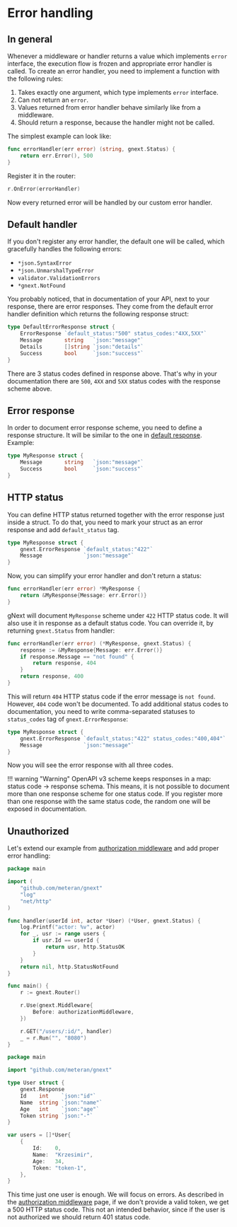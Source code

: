 # Error handling

## In general
Whenever a middleware or handler returns a value which implements `error` interface, the execution flow is frozen and appropriate error handler is called.
To create an error handler, you need to implement a function with the following  rules:

1. Takes exactly one argument, which type implements `error` interface.
2. Can not return an `error`.
3. Values returned from error handler behave similarly like from a middleware.
4. Should return a response, because the handler might not be called.

The simplest example can look like:

```go
func errorHandler(err error) (string, gnext.Status) {
	return err.Error(), 500
}
```

Register it in the router:

```go
r.OnError(errorHandler)
```

Now every returned error will be handled by our custom error handler.

## Default handler
If you don't register any error handler, the default one will be called, which gracefully handles the following errors:

* `*json.SyntaxError`
* `*json.UnmarshalTypeError`
* `validator.ValidationErrors`
* `*gnext.NotFound`

You probably noticed, that in documentation of your API, next to your response, there are error responses. 
They come from the default error handler definition which returns the following response struct:

```go
type DefaultErrorResponse struct {
	ErrorResponse `default_status:"500" status_codes:"4XX,5XX"`
	Message       string   `json:"message"`
	Details       []string `json:"details"`
	Success       bool     `json:"success"`
}
```

There are 3 status codes defined in response above. 
That's why in your documentation there are `500`, `4XX` and `5XX` status codes with the response scheme above.


## Error response

In order to document error response scheme, you need to define a response structure.
It will be similar to the one in [default response](#default-handler).
Example:

```go
type MyResponse struct {
	Message       string   `json:"message"`
	Success       bool     `json:"success"`
}
```

## HTTP status

You can define HTTP status returned together with the error response just inside a struct.
To do that, you need to mark your struct as an error response and add `default_status` tag.

```go
type MyResponse struct {
	gnext.ErrorResponse `default_status:"422"`
	Message             `json:"message"`
}
```

Now, you can simplify your error handler and don't return a status:

```go
func errorHandler(err error) *MyResponse {
    return &MyResponse{Message: err.Error()}
}
```

gNext will document `MyResponse` scheme under `422` HTTP status code. It will also use it in response as a default status code.
You can override it, by returning `gnext.Status` from handler:

```go
func errorHandler(err error) (*MyResponse, gnext.Status) {
	response := &MyResponse{Message: err.Error()}
	if response.Message == "not found" {
		return response, 404
    }
    return response, 400
}
```

This will return `404` HTTP status code if the error message is `not found`. However, `404` code won't be documented.
To add additional status codes to documentation, you need to write comma-separated statuses to `status_codes` tag of `gnext.ErrorResponse`:

```go
type MyResponse struct {
	gnext.ErrorResponse `default_status:"422" status_codes:"400,404"`
	Message             `json:"message"`
}
```

Now you will see the error response with all three codes.

!!! warning "Warning"
    OpenAPI v3 scheme keeps responses in a map: status code -> response schema. 
    This means, it is not possible to document more than one response scheme for one status code.
    If you register more than one response with the same status code, the random one will be exposed in documentation.

## Unauthorized
Let's extend our example from [authorization middleware](../middlewares/#authorization) and add proper error handling:

```go title="example.go"
package main

import (
	"github.com/meteran/gnext"
	"log"
	"net/http"
)

func handler(userId int, actor *User) (*User, gnext.Status) {
	log.Printf("actor: %v", actor)
	for _, usr := range users {
		if usr.Id == userId {
			return usr, http.StatusOK
		}
	}
	return nil, http.StatusNotFound
}

func main() {
	r := gnext.Router()

	r.Use(gnext.Middleware{
		Before: authorizationMiddleware,
	})

	r.GET("/users/:id/", handler)
	_ = r.Run("", "8080")
}
```

```go title="users.go"
package main

import "github.com/meteran/gnext"

type User struct {
	gnext.Response
	Id    int    `json:"id"`
	Name  string `json:"name"`
	Age   int    `json:"age"`
	Token string `json:"-"`
}

var users = []*User{
	{
		Id:    0,
		Name:  "Krzesimir",
		Age:   34,
		Token: "token-1",
	},
}
```

This time just one user is enough. We will focus on errors. 
As described in the [authorization middleware](../middlewares/#authorization) page, if we don't provide a valid token, we get a 500 HTTP status code.
This not an intended behavior, since if the user is not authorized we should return 401 status code.

